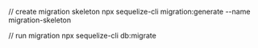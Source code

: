 // create migration skeleton
npx sequelize-cli migration:generate --name migration-skeleton

// run migration
npx sequelize-cli db:migrate
